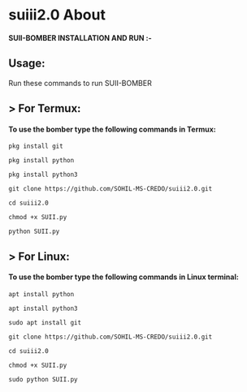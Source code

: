 # suiii2.0 About


#### SUII-BOMBER INSTALLATION AND RUN :- 


## Usage:

Run these commands to run SUII-BOMBER

## > For Termux:

#### To use the bomber type the following commands in Termux:
```
pkg install git
```

```
pkg install python
```
```
pkg install python3
```
```
git clone https://github.com/SOHIL-MS-CREDO/suiii2.0.git
```
```
cd suiii2.0
```
```
chmod +x SUII.py
```
```
python SUII.py

```
## > For Linux:

#### To use the bomber type the following commands in Linux terminal:
```
apt install python
```
```
apt install python3
```
```
sudo apt install git
```
```
git clone https://github.com/SOHIL-MS-CREDO/suiii2.0.git
```
```
cd suiii2.0
```
```
chmod +x SUII.py
```
```
sudo python SUII.py 
```




